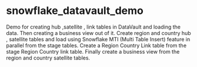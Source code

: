 # snowflake_datavault_demo
Demo for creating hub ,satellite , link tables in DataVault and loading the data. Then creating a business view out of it. 
Create region and country hub , satellite tables and load using Snowflake MTI (Multi Table Insert) feature in parallel from the stage tables.
Create a Region Country Link table from the stage Region Country link table. 
Finally create a business view from the region and country satellite tables. 
